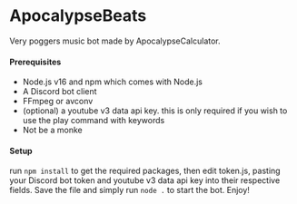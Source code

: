 # ApocalypseBeats

Very poggers music bot made by ApocalypseCalculator.


#### Prerequisites

- Node.js v16 and npm which comes with Node.js
- A Discord bot client
- FFmpeg or avconv
- (optional) a youtube v3 data api key. this is only required if you wish to use the play command with keywords
- Not be a monke

#### Setup

run `npm install` to get the required packages, then edit token.js, pasting your Discord bot token and youtube v3 data api key into their respective fields. Save the file and simply run `node .` to start the bot. Enjoy!
